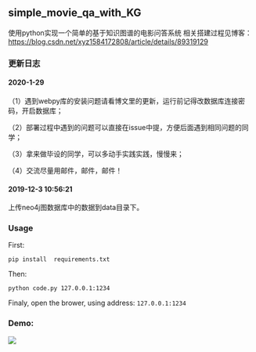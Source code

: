 ## simple_movie_qa_with_KG

使用python实现一个简单的基于知识图谱的电影问答系统
相关搭建过程见博客：https://blog.csdn.net/xyz1584172808/article/details/89319129


### 更新日志

#### 2020-1-29
（1）遇到webpy库的安装问题请看博文里的更新，运行前记得改数据库连接密码，开启数据库；

（2）部署过程中遇到的问题可以直接在issue中提，方便后面遇到相同问题的同学；

（3）拿来做毕设的同学，可以多动手实践实践，慢慢来；


（4）交流尽量用邮件，邮件，邮件！

#### 2019-12-3 10:56:21
上传neo4j图数据库中的数据到data目录下。


### Usage
First:

    pip install  requirements.txt
Then:

    python code.py 127.0.0.1:1234

Finaly, open the brower, using address: `127.0.0.1:1234`
### Demo:
![](https://i.imgur.com/2YJI2Sv.png)
